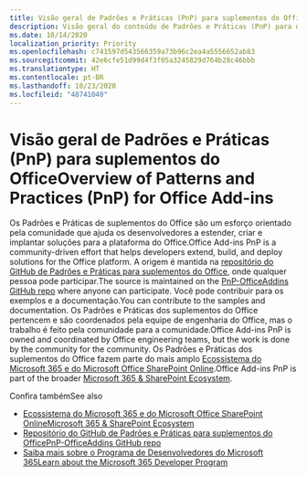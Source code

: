 ```yaml
---
title: Visão geral de Padrões e Práticas (PnP) para suplementos do Office
description: Visão geral do conteúdo de Padrões e Práticas (PnP) para desenvolvedores suplementos do Office.
ms.date: 10/14/2020
localization_priority: Priority
ms.openlocfilehash: c741597d543566359a73b96c2ea4a5556652ab83
ms.sourcegitcommit: 42e6cfe51d99d4f3f05a3245829d764b28c46bbb
ms.translationtype: HT
ms.contentlocale: pt-BR
ms.lasthandoff: 10/23/2020
ms.locfileid: "48741040"
---
```

# <a name="overview-of-patterns-and-practices-pnp-for-office-add-ins"></a><span data-ttu-id="4bbb2-103">Visão geral de Padrões e Práticas (PnP) para suplementos do Office</span><span class="sxs-lookup"><span data-stu-id="4bbb2-103">Overview of Patterns and Practices (PnP) for Office Add-ins</span></span>

<span data-ttu-id="4bbb2-104">Os Padrões e Práticas de suplementos do Office são um esforço orientado pela comunidade que ajuda os desenvolvedores a estender, criar e implantar soluções para a plataforma do Office.</span><span class="sxs-lookup"><span data-stu-id="4bbb2-104">Office Add-ins PnP is a community-driven effort that helps developers extend, build, and deploy solutions for the Office platform.</span></span> <span data-ttu-id="4bbb2-105">A origem é mantida na [repositório do GitHub de Padrões e Práticas para suplementos do Office](https://github.com/OfficeDev/PnP-OfficeAddins), onde qualquer pessoa pode participar.</span><span class="sxs-lookup"><span data-stu-id="4bbb2-105">The source is maintained on the [PnP-OfficeAddins GitHub repo](https://github.com/OfficeDev/PnP-OfficeAddins) where anyone can participate.</span></span> <span data-ttu-id="4bbb2-106">Você pode contribuir para os exemplos e a documentação.</span><span class="sxs-lookup"><span data-stu-id="4bbb2-106">You can contribute to the samples and documentation.</span></span> <span data-ttu-id="4bbb2-107">Os Padrões e Práticas dos suplementos do Office pertencem e são coordenados pela equipe de engenharia do Office, mas o trabalho é feito pela comunidade para a comunidade.</span><span class="sxs-lookup"><span data-stu-id="4bbb2-107">Office Add-ins PnP is owned and coordinated by Office engineering teams, but the work is done by the community for the community.</span></span> <span data-ttu-id="4bbb2-108">Os Padrões e Práticas dos suplementos do Office fazem parte do mais amplo [Ecossistema do Microsoft 365 e do Microsoft Office SharePoint Online](https://developer.microsoft.com/office/blogs/microsoft-365-sharepoint-ecosystem-pnp-august-2020-update/).</span><span class="sxs-lookup"><span data-stu-id="4bbb2-108">Office Add-ins PnP is part of the broader [Microsoft 365 & SharePoint Ecosystem](https://developer.microsoft.com/office/blogs/microsoft-365-sharepoint-ecosystem-pnp-august-2020-update/).</span></span>

<span data-ttu-id="4bbb2-109">Confira também</span><span class="sxs-lookup"><span data-stu-id="4bbb2-109">See also</span></span>
- [<span data-ttu-id="4bbb2-110">Ecossistema do Microsoft 365 e do Microsoft Office SharePoint Online</span><span class="sxs-lookup"><span data-stu-id="4bbb2-110">Microsoft 365 & SharePoint Ecosystem</span></span>](https://developer.microsoft.com/office/blogs/microsoft-365-sharepoint-ecosystem-pnp-august-2020-update/)
- [<span data-ttu-id="4bbb2-111">Repositório do GitHub de Padrões e Práticas para suplementos do Office</span><span class="sxs-lookup"><span data-stu-id="4bbb2-111">PnP-OfficeAddins GitHub repo</span></span>](https://github.com/OfficeDev/PnP-OfficeAddins)
- [<span data-ttu-id="4bbb2-112">Saiba mais sobre o Programa de Desenvolvedores do Microsoft 365</span><span class="sxs-lookup"><span data-stu-id="4bbb2-112">Learn about the Microsoft 365 Developer Program</span></span>](https://developer.microsoft.com/microsoft-365/dev-program)
